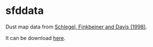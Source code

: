 sfddata
=======

Dust map data from [Schlegel, Finkbeiner and Davis (1998)](http://adsabs.harvard.edu/abs/1998ApJ...500..525S).

It can be download [here](https://github.com/kbarbary/sfddata).